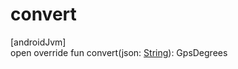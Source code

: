 # convert

[androidJvm]\
open override fun convert(json: [String](https://kotlinlang.org/api/latest/jvm/stdlib/kotlin/-string/index.html)): GpsDegrees